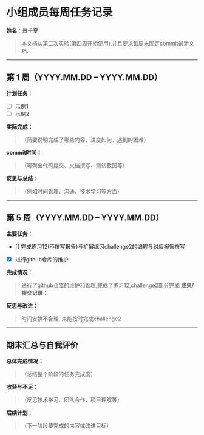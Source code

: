 # 小组成员每周任务记录

**姓名**：景千夏

> 本文档从第二次实验(第四周开始使用),并且要求每周末固定commit最新文档.

---

## 第 1 周（YYYY.MM.DD – YYYY.MM.DD）

**计划任务：**

- [ ] 示例1
- [ ] 示例2

**实际完成：**

> （简要说明完成了哪些内容、进度如何、遇到的困难）

**commit时间：**

> （可列出代码提交、文档撰写、测试截图等）

**反思与总结：**

> （例如时间管理、沟通、技术学习等方面）

---

## 第 5 周（YYYY.MM.DD – YYYY.MM.DD）

**主要任务：**

- [] 完成练习12(不撰写报告)与扩展练习challenge2的编程与对应报告撰写
- [X] 进行github仓库的维护

**完成情况：**
>进行了github仓库的维护和管理,完成了练习12,challenge2部分完成
**成果/提交记录：**

**反思与改进：**
> 时间安排不合理, 未能按时完成challenge2
---

## 期末汇总与自我评价

**总体完成情况：**

> （总结整个阶段的任务完成度）

**收获与不足：**

> （反思技术学习、团队合作、项目理解等）

**后续计划：**

> （下一阶段要完成的内容或改进目标）
